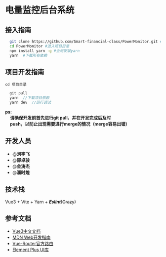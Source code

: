 # 电量监控后台系统

## 接入指南
```bash
  git clone https://github.com/Smart-financial-class/PowerMonitor.git #克隆仓库
  cd PowerMonitor #进入项目目录
  npm install yarn -g #全局安装yarn
  yarn  #下载所有依赖
```

## 项目开发指南
`cd 项目目录`
```js
  git pull
  yarn  //下载项目依赖
  yarn dev  //运行调试
```
__ps:__  
&nbsp;&nbsp;&nbsp;&nbsp;__请确保开发前首先进行git pull，并在开发完成后及时__  
&nbsp;&nbsp;&nbsp;&nbsp;__push，以防止出现需要进行merge的情况（merge容易出错）__


## 开发人员
- @__刘宇飞__
- @__邵卓骏__
- @__金涛杰__
- @__潘时煌__

## 技术栈
Vue3 + Vite + Yarn + ***Eslint***(~~Crazy~~)

## 参考文档
- <a href="https://cn.vuejs.org/">Vue3中文文档</a><br />
- <a href="https://developer.mozilla.org/zh-CN/docs/Web">MDN Web开发指南</a><br />
- <a href="https://router.vuejs.org/zh/">Vue-Router官方路由</a><br />
- <a href="https://element-plus.gitee.io/zh-CN/">Element Plus UI库</a><br />
<a href=""></a><br />
